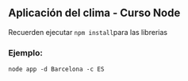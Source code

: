 ## Aplicación del clima - Curso Node

Recuerden ejecutar ```npm install```para las librerias

### Ejemplo:


```
node app -d Barcelona -c ES
```